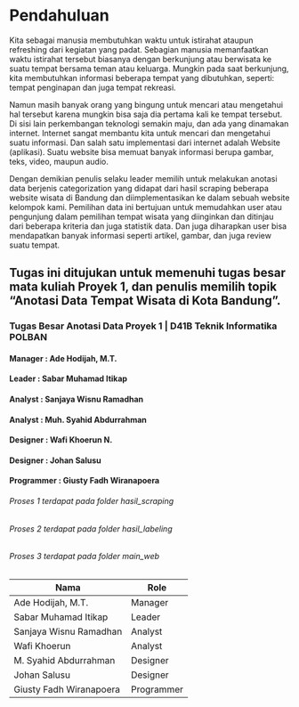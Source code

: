# Pendahuluan

Kita sebagai manusia membutuhkan waktu untuk istirahat ataupun refreshing dari kegiatan yang padat. Sebagian manusia memanfaatkan waktu istirahat tersebut biasanya dengan berkunjung atau berwisata ke suatu tempat bersama teman atau keluarga. Mungkin pada saat berkunjung, kita membutuhkan informasi beberapa tempat yang dibutuhkan, seperti: tempat penginapan dan juga tempat rekreasi.

Namun masih banyak orang yang bingung untuk mencari atau mengetahui hal tersebut karena mungkin bisa saja dia pertama kali ke tempat tersebut. Di sisi lain perkembangan teknologi semakin maju, dan ada yang dinamakan internet. Internet sangat membantu kita untuk mencari dan mengetahui suatu informasi. Dan salah satu implementasi dari internet adalah Website (aplikasi). Suatu website bisa memuat banyak informasi berupa gambar, teks, video, maupun audio.

Dengan demikian penulis selaku leader memilih untuk melakukan anotasi data berjenis categorization yang didapat dari hasil scraping beberapa website wisata di Bandung dan diimplementasikan ke dalam sebuah website kelompok kami. Pemilihan data ini bertujuan untuk memudahkan user atau pengunjung dalam pemilihan tempat wisata yang diinginkan dan ditinjau dari beberapa kriteria dan juga statistik data. Dan juga diharapkan user bisa mendapatkan banyak informasi seperti artikel, gambar, dan juga review suatu tempat.

## Tugas ini ditujukan untuk memenuhi tugas besar mata kuliah Proyek 1, dan penulis memilih topik “Anotasi Data Tempat Wisata di Kota Bandung”.

### Tugas Besar Anotasi Data Proyek 1 | D41B Teknik Informatika POLBAN

#### Manager		: Ade Hodijah, M.T.
#### Leader		: Sabar Muhamad Itikap
#### Analyst		: Sanjaya Wisnu Ramadhan
#### Analyst		: Muh. Syahid Abdurrahman
#### Designer	: Wafi Khoerun N.
#### Designer	: Johan Salusu
#### Programmer	: Giusty Fadh Wiranapoera

###### Proses 1 terdapat pada folder hasil_scraping
###### Proses 2 terdapat pada folder hasil_labeling
###### Proses 3 terdapat pada folder main_web

| Nama                    | Role       |
| ----------------------- | ---------- |
| Ade Hodijah, M.T.       | Manager    |
| Sabar Muhamad Itikap    | Leader     |
| Sanjaya Wisnu Ramadhan  | Analyst    |
| Wafi Khoerun            | Analyst    |
| M. Syahid Abdurrahman   | Designer   |
| Johan Salusu            | Designer   |
| Giusty Fadh Wiranapoera | Programmer |
